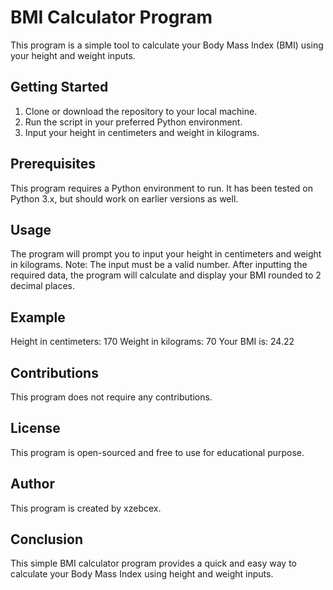 # BMI Calculator Program
This program is a simple tool to calculate your Body Mass Index (BMI) using your height and weight inputs.

## Getting Started
1.	Clone or download the repository to your local machine.
2.	Run the script in your preferred Python environment.
3.	Input your height in centimeters and weight in kilograms.

## Prerequisites
This program requires a Python environment to run. It has been tested on Python 3.x, but should work on earlier versions as well.

## Usage
The program will prompt you to input your height in centimeters and weight in kilograms.
Note: The input must be a valid number.
After inputting the required data, the program will calculate and display your BMI rounded to 2 decimal places.

## Example
Height in centimeters: 170
Weight in kilograms: 70
Your BMI is: 24.22

## Contributions
This program does not require any contributions.

## License
This program is open-sourced and free to use for educational purpose.

## Author
This program is created by xzebcex.


## Conclusion
This simple BMI calculator program provides a quick and easy way to calculate your Body Mass Index using height and weight inputs.
